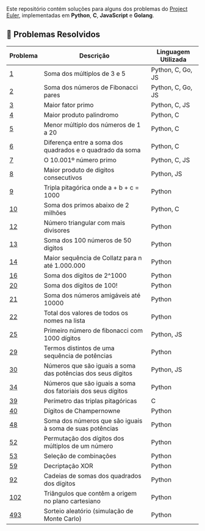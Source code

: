 Este repositório contém soluções para alguns dos problemas do [Project Euler](https://projecteuler.net/), implementadas em **Python**, **C**, **JavaScript** e **Golang**.

## 🚀 Problemas Resolvidos

| Problema | Descrição                          				  | Linguagem Utilizada |
|----------|--------------------------------------------------|---------------------|
| [1](https://projecteuler.net/problem=1)		| Soma dos múltiplos de 3 e 5												| Python, C, Go, JS	|
| [2](https://projecteuler.net/problem=2) 	| Soma dos números de Fibonacci pares									| Python, C, Go, JS	|
| [3](https://projecteuler.net/problem=3) 	| Maior fator primo															| Python, C, JS      |
| [4](https://projecteuler.net/problem=4) 	| Maior produto palindromo 												| Python, C	     		|
| [5](https://projecteuler.net/problem=5) 	| Menor múltiplo dos números de 1 a 20									| Python, C	     		|
| [6](https://projecteuler.net/problem=6) 	| Diferença entre a soma dos quadrados e o quadrado da soma		| Python, C	     		|
| [7](https://projecteuler.net/problem=7) 	| O 10.001º número primo													| Python, C, JS		|
| [8](https://projecteuler.net/problem=8) 	| Maior produto de digitos consecutivos								| Python, JS			|
| [9](https://projecteuler.net/problem=9) 	| Tripla pitagórica onde a + b + c = 1000								| Python					|
| [10](https://projecteuler.net/problem=10)	| Soma dos primos abaixo de 2 milhões									| Python, C				|
| [12](https://projecteuler.net/problem=12) 	| Número triangular com mais divisores									| Python					|
| [13](https://projecteuler.net/problem=13) 	| Soma dos 100 números de 50 digitos									| Python					|
| [14](https://projecteuler.net/problem=14) 	| Maior sequência de Collatz para n até 1.000.000					| Python					|
| [16](https://projecteuler.net/problem=16) 	| Soma dos dígitos de 2^1000												| Python					|
| [20](https://projecteuler.net/problem=20) 	| Soma dos dígitos de 100!													| Python					|
| [21](https://projecteuler.net/problem=21) 	| Soma dos números amigáveis até 10000									| Python					|
| [22](https://projecteuler.net/problem=22) 	| Total dos valores de todos os nomes na lista						| Python					|
| [25](https://projecteuler.net/problem=25) 	| Primeiro número de fibonacci com 1000 dígitos						| Python, JS			|
| [29](https://projecteuler.net/problem=29) 	| Termos distintos de uma sequência de potências					| Python					|
| [30](https://projecteuler.net/problem=30) 	| Números que são iguais a soma das potências dos seus dígitos	| Python, JS			|
| [34](https://projecteuler.net/problem=34) 	| Números que são iguais a soma dos fatoriais dos seus dígitos	| Python					|
| [39](https://projecteuler.net/problem=39) 	| Perímetro das triplas pitagóricas										| C						|
| [40](https://projecteuler.net/problem=40) 	| Dígitos de Champernowne													| Python					|
| [48](https://projecteuler.net/problem=48) 	| Soma dos números que são iguais à soma de suas potências		| Python					|
| [52](https://projecteuler.net/problem=52) 	| Permutação dos dígitos dos múltiplos de um número				| Python					|
| [53](https://projecteuler.net/problem=53) 	| Seleção de combinações													| Python					|
| [59](https://projecteuler.net/problem=59) 	| Decriptação XOR																| Python					|
| [92](https://projecteuler.net/problem=92) 	| Cadeias de somas dos quadrados dos dígitos							| Python					|
| [102](https://projecteuler.net/problem=102)| Triângulos que contêm a origem no plano cartesiano				| Python					|
| [493](https://projecteuler.net/problem=493)| Sorteio aleatório (simulação de Monte Carlo)						| Python					|